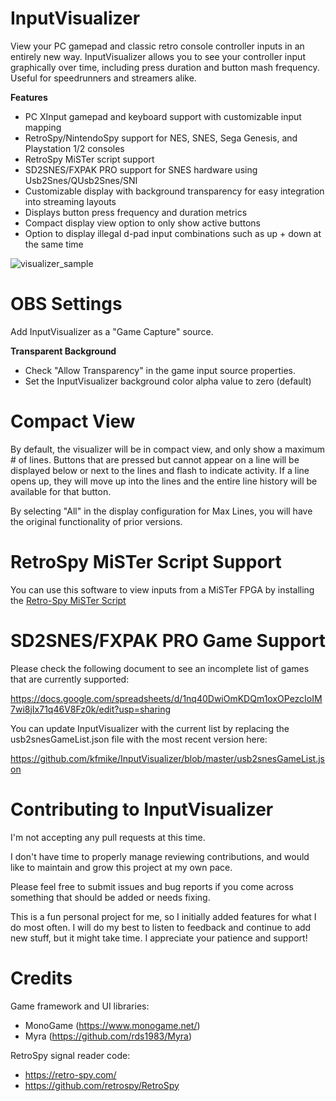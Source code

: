 # InputVisualizer

View your PC gamepad and classic retro console controller inputs in an entirely new way.
InputVisualizer allows you to see your controller input graphically over time, including press duration and button mash frequency.
Useful for speedrunners and streamers alike.

**Features**

- PC XInput gamepad and keyboard support with customizable input mapping
- RetroSpy/NintendoSpy support for NES, SNES, Sega Genesis, and Playstation 1/2 consoles
- RetroSpy MiSTer script support
- SD2SNES/FXPAK PRO support for SNES hardware using Usb2Snes/QUsb2Snes/SNI
- Customizable display with background transparency for easy integration into streaming layouts
- Displays button press frequency and duration metrics
- Compact display view option to only show active buttons
- Option to display illegal d-pad input combinations such as up + down at the same time

![visualizer_sample](https://github.com/kfmike/InputVisualizer/assets/57804306/0cec5e78-2a94-45d9-8a19-a25e37d51b35)

# OBS Settings

Add InputVisualizer as a "Game Capture" source.

**Transparent Background**
- Check "Allow Transparency" in the game input source properties.
- Set the InputVisualizer background color alpha value to zero (default)

# Compact View
By default, the visualizer will be in compact view, and only show a maximum # of lines. Buttons that are pressed but cannot appear on a line will be displayed below or next to the lines and flash to indicate activity.
If a line opens up, they will move up into the lines and the entire line history will be available for that button.

By selecting "All" in the display configuration for Max Lines, you will have the original functionality of prior versions.

# RetroSpy MiSTer Script Support
You can use this software to view inputs from a MiSTer FPGA by installing the [Retro-Spy MiSTer Script](https://retro-spy.com/wiki/setting-up-retrospy-for-the-mister/)

# SD2SNES/FXPAK PRO Game Support
Please check the following document to see an incomplete list of games that are currently supported:

https://docs.google.com/spreadsheets/d/1nq40DwiOmKDQm1oxOPezcIoIM7wi8jIx71q46V8Fz0k/edit?usp=sharing

You can update InputVisualizer with the current list by replacing the usb2snesGameList.json file with the most recent version here:

https://github.com/kfmike/InputVisualizer/blob/master/usb2snesGameList.json

# Contributing to InputVisualizer

I'm not accepting any pull requests at this time.

I don't have time to properly manage reviewing contributions, and would like to maintain and grow this project at my own pace.

Please feel free to submit issues and bug reports if you come across something that should be added or needs fixing.

This is a fun personal project for me, so I initially added features for what I do most often.
I will do my best to listen to feedback and continue to add new stuff, but it might take time.
I appreciate your patience and support!

# Credits

Game framework and UI libraries: 
  - MonoGame (https://www.monogame.net/)
  - Myra (https://github.com/rds1983/Myra)

RetroSpy signal reader code:
  - https://retro-spy.com/
  - https://github.com/retrospy/RetroSpy




